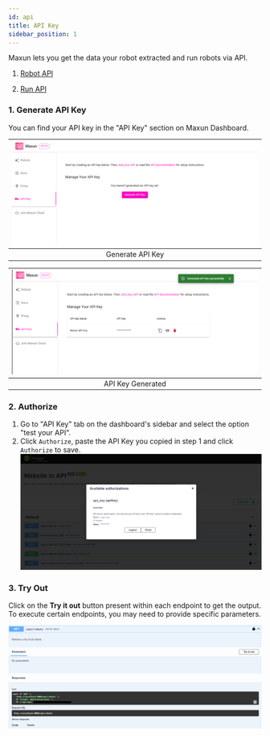 ```yaml
---
id: api
title: API Key
sidebar_position: 1
---
```


Maxun lets you get the data your robot extracted and run robots via API. 

1. [Robot API](./robots.md)

2. [Run API](./runs.md)

### 1. Generate API Key
You can find your API key in the "API Key" section on Maxun Dashboard.

![Generate API Key](gen_api_key.png)|
:---:|
|Generate API Key|

![API Key Generated](api_key_success.png)|
:---:|
|API Key Generated|

### 2. Authorize 
1. Go to "API Key" tab on the dashboard's sidebar and select the option "test your API".
2. Click `Authorize`, paste the API Key you copied in step 1 and click `Authorize` to save.
![Authorize](api_auth.png)

### 3. Try Out 
Click on the **Try it out** button present within each endpoint to get the output. To execute certain endpoints, you may need to provide specific parameters.

![Try it out](try-it-out.png)


